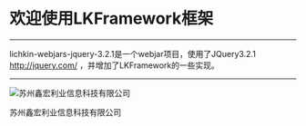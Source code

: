 # 欢迎使用LKFramework框架

------

lichkin-webjars-jquery-3.2.1是一个webjar项目，使用了JQuery3.2.1 http://jquery.com/ ，并增加了LKFramework的一些实现。

------
![苏州鑫宏利业信息科技有限公司](https://avatars2.githubusercontent.com/u/30554748?v=4&s=200=400x400)

苏州鑫宏利业信息科技有限公司

